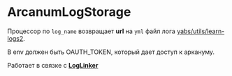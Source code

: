 # ArcanumLogStorage

Процессор по `log_name` возвращает **url** на `yml` файл лога [yabs/utils/learn-logs2](https://a.yandex-team.ru/arc/trunk/arcadia/yabs/utils/learn-logs2/).

В env должен быть OAUTH_TOKEN, который дает доступ к аркануму.

Работает в связке с [**LogLinker**](../../controllers/log)
